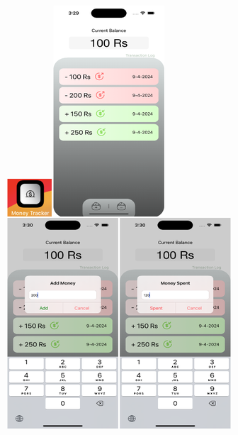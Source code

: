 <img src="https://github.com/zeeshan2k2/Money-Tracker/blob/main/Money%20Tracker%20app%20icon.png" width="100" height="85">
<img src="https://github.com/zeeshan2k2/Money-Tracker/blob/main/MT%20-%20main%20page.png" width="250" height="475">
<img src="https://github.com/zeeshan2k2/Money-Tracker/blob/main/MT%20-%20add%20money.png" width="250" height="475">
<img src="https://github.com/zeeshan2k2/Money-Tracker/blob/main/MT%20-%20spent%20money.png" width="250" height="475">
